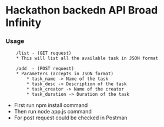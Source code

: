 # Hackathon backedn API Broad Infinity

### Usage

```
    /list - (GET request)
    * This will list all the available task in JSON format

    /add  - (POST request)
    * Parameters (accepts in JSON format)
        * task_name -> Name of the task
        * task_desc -> Description of the task
        * task_creator -> Name of the creator
        * task_duration -> Duration of the task

```

* First run npm install command
* Then run node app.js command 
* For post request could be checked in Postman
